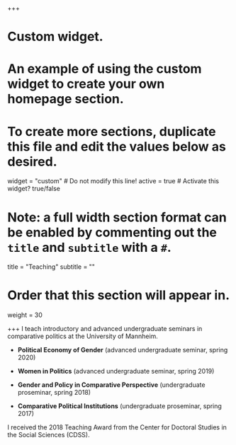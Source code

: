 +++
# Custom widget.
# An example of using the custom widget to create your own homepage section.
# To create more sections, duplicate this file and edit the values below as desired.
widget = "custom"  # Do not modify this line!
active = true  # Activate this widget? true/false

# Note: a full width section format can be enabled by commenting out the `title` and `subtitle` with a `#`.
title = "Teaching"
subtitle = ""

# Order that this section will appear in.
weight = 30

+++
I teach introductory and advanced undergraduate seminars in comparative politics at the University of Mannheim. 

* **Political Economy of Gender** (advanced undergraduate seminar, spring 2020)

* **Women in Politics** (advanced undergraduate seminar, spring 2019)

* **Gender and Policy in Comparative Perspective** (undergraduate proseminar, spring 2018)

* **Comparative Political Institutions** (undergraduate proseminar, spring 2017)

I received the 2018 Teaching Award from the Center for Doctoral Studies in the Social Sciences (CDSS).
